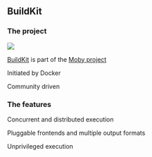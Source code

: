 ## BuildKit

### The project

![](images/moby.svg) <!-- .element: style="width: 5em; float: right;" -->

[BuildKit](https://github.com/moby/buildkit) is part of the [Moby project](https://github.com/moby)

Initiated by Docker

Community driven

### The features

Concurrent and distributed execution

Pluggable frontends and multiple output formats

Unprivileged execution
